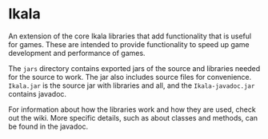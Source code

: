Ikala
=====
An extension of the core Ikala libraries that add functionality that is useful for games. These are intended to provide functionality to speed up game development and performance of games.

The `jars` directory contains exported jars of the source and libraries needed for the source to work. The jar also includes source files for convenience. `Ikala.jar` is the source jar with libraries and all, and the `Ikala-javadoc.jar` contains javadoc.

For information about how the libraries work and how they are used, check out the wiki. More specific details, such as about classes and methods, can be found in the javadoc.
